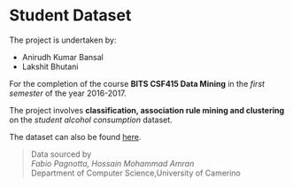 Student Dataset
==========

The project is undertaken by:  
* Anirudh Kumar Bansal  
* Lakshit Bhutani

For the completion of the course **BITS CSF415 Data Mining** in the _first semester_ of the year 2016-2017.

The project involves **classification, association rule mining and clustering** on the *student alcohol consumption* dataset.
 
The dataset can also be found [here](http://archive.ics.uci.edu/ml/datasets/STUDENT+ALCOHOL+CONSUMPTION).

>Data sourced by   
*Fabio Pagnotta, Hossain Mohammad Amran*  
Department of Computer Science,University of Camerino

















































